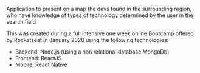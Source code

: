 Application to present on a map the devs found in the surrounding region, who have knowledge of types of technology determined by the user in the search field

This was created during a full intensive one week online Bootcamp offered by Rocketseat in January 2020 using the following technologies: 

- Backend: Node.js (using a non relational database MongoDb)
- Frontend: ReactJS
- Mobile: React Native

